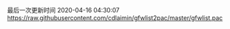 最后一次更新时间 2020-04-16 04:30:07
https://raw.githubusercontent.com/cdlaimin/gfwlist2pac/master/gfwlist.pac

